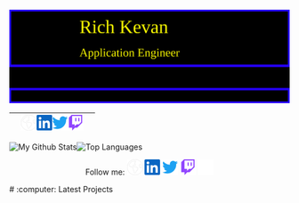 <img src="" width="0" height="0">
<img src="./media/richkevan.svg"  alt="rich kevan's github" />

||[<img src="./media/social/earth-americas-solid.svg" width="28"/>](https://richkevan.com)[<img src="./media/social/linkedin.svg" width="28">](https://www.linkedin.com/in/rich-kevan)[<img src="./media/social/twitter.svg" width="28"/>](https://www.twitch.tv/richkevan)[<img src="./media/social/twitch.svg" width="28"/>](https://www.twitch.tv/richkevan)||
|---|---|---|

![My Github Stats](https://github.com/richkevan/github-stats/blob/master/generated/overview.svg)![Top Languages](https://github.com/richkevan/github-stats/blob/master/generated/languages.svg)

<p style="text-align: center;">
Follow me:
<a href="https://richkevan.com"><img src="./media/social/earth-americas-solid.svg" width="28"></a>
<a href="https://www.linkedin.com/in/rich-kevan"><img src="./media/social/linkedin.svg" width="28"></a>
<a href="https://twitter.com/intent/follow?screen_name=richkevan"><img src="./media/social/twitter.svg" width="28"></a>
<a href="https://www.twitch.tv/richkevan"><img src="./media/social/twitch.svg" width="28"></a>
<a href="https://dev.to/richkevan"><img src="./media/social/devdotto.svg" width="28"></a>
</p>
# :computer: Latest Projects



